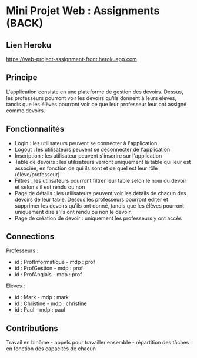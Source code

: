 # Mini Projet Web : Assignments (BACK)

## Lien Heroku
https://web-project-assignment-front.herokuapp.com

## Principe
L'application consiste en une plateforme de gestion des devoirs. Dessus, les professeurs pourront voir les devoirs qu'ils donnent à leurs élèves, tandis que les élèves pourront voir ce que leur professeur leur ont assigné comme devoirs.

## Fonctionnalités
* Login : les utilisateurs peuvent se connecter à l'application
* Logout : les utilisateurs peuvent se déconnecter de l'application
* Inscription : les utilisateur peuvent s'inscrire sur l'application
* Table de devoirs : les utilisateurs verront uniquement la table qui leur est associée, en fonction de qui ils sont et de quel est leur rôle (élève/professeur)
* Filtres : les utilisateurs pourront filtrer leur table selon le nom du devoir et selon s'il est rendu ou non
* Page de détails : les utilisateurs peuvent voir les détails de chacun des devoirs de leur table. Dessus les professeurs pourront editer et supprimer les devoirs qu'ils ont donné, tandis que les élèves pourront uniquement dire s'ils ont rendu ou non le devoir.
* Page de création de devoir : uniquement les professeurs y ont accès 

## Connections
Professeurs :
- id : ProfInformatique - mdp : prof
- id : ProfGestion - mdp : prof
- id : ProfAnglais - mdp : prof

Eleves :
- id : Mark - mdp : mark
- id : Christine - mdp : christine
- id : Paul - mdp : paul

## Contributions
Travail en binôme - appels pour travailler ensemble - répartition des tâches en fonction des capacités de chacun
